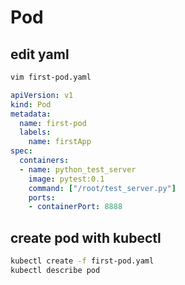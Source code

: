 # Pod
## edit yaml
```bash
vim first-pod.yaml
```
```yaml
apiVersion: v1
kind: Pod
metadata:
  name: first-pod
  labels:
    name: firstApp
spec:
  containers:
  - name: python_test_server
    image: pytest:0.1
    command: ["/root/test_server.py"]
    ports:
    - containerPort: 8888

```
## create pod with kubectl
```bash
kubectl create -f first-pod.yaml
kubectl describe pod
```